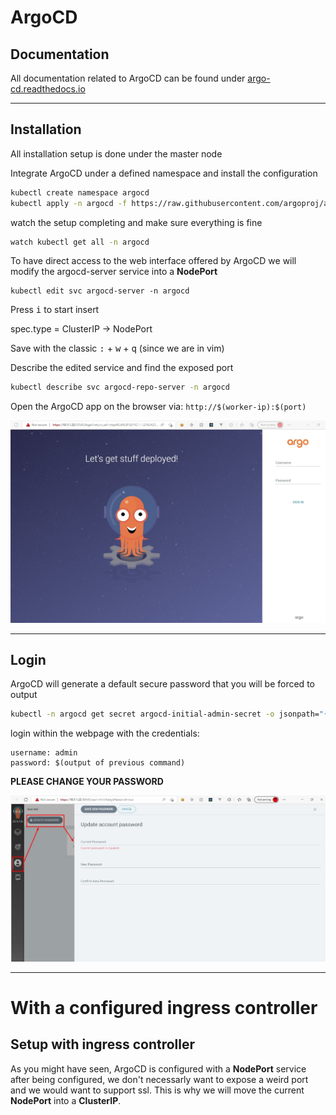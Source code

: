 # ArgoCD

## Documentation

All documentation related to ArgoCD can be found under [argo-cd.readthedocs.io](https://argo-cd.readthedocs.io/en/stable/)

---

## Installation

All installation setup is done under the master node

Integrate ArgoCD under a defined namespace and install the configuration

```sh
kubectl create namespace argocd
kubectl apply -n argocd -f https://raw.githubusercontent.com/argoproj/argo-cd/stable/manifests/install.yaml
```

watch the setup completing and make sure everything is fine

```sh
watch kubectl get all -n argocd
```

To have direct access to the web interface offered by ArgoCD we will modify the argocd-server service into a **NodePort**

```
kubectl edit svc argocd-server -n argocd
```

Press <kbd>i</kbd> to start insert

spec.type = ClusterIP &rarr; NodePort

Save with the classic <kbd>:</kbd> + <kbd>w</kbd> + <kbd>q</kbd> (since we are in vim)

Describe the edited service and find the exposed port

```sh
kubectl describe svc argocd-repo-server -n argocd
```

Open the ArgoCD app on the browser via: `http://$(worker-ip):$(port)`

![ArgoCD](images/argo-cd/web-page.jpg)

---

## Login

ArgoCD will generate a default secure password that you will be forced to output

```sh
kubectl -n argocd get secret argocd-initial-admin-secret -o jsonpath="{.data.password}" | base64 -d; echo
```

login within the webpage with the credentials:

```
username: admin
password: $(output of previous command)
```

**PLEASE CHANGE YOUR PASSWORD**

![change password](images/argo-cd/change-password.jpg)

---

# With a configured ingress controller

## Setup with ingress controller

As you might have seen, ArgoCD is configured with a **NodePort** service after being configured, we don't necessarly want to expose a weird port and we would want to support ssl. This is why we will move the current **NodePort** into a **ClusterIP**.
